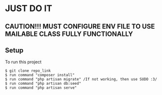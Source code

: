 # JUST DO IT
## CAUTION!!! MUST CONFIGURE ENV FILE TO USE MAILABLE CLASS FULLY FUNCTIONALLY

## Setup
To run this project

```
$ git clone repo_link
$ run command "composer install"
$ run command "php artisan migrate" /If not working, then use SUDO :3/
$ run command "php artisan db:seed"
$ run command "php artisan serve"
```
